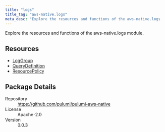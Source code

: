 ```yaml
---
title: "logs"
title_tag: "aws-native.logs"
meta_desc: "Explore the resources and functions of the aws-native.logs module."
---
```


<!-- WARNING: this file was generated by Pulumi Docs Generator. -->
<!-- Do not edit by hand unless you're certain you know what you are doing! -->

Explore the resources and functions of the aws-native.logs module.

<h2 id="resources">Resources</h2>
<ul class="api">
    <li><a href="loggroup" title="LogGroup"><span class="symbol resource"></span>LogGroup</a></li>
    <li><a href="querydefinition" title="QueryDefinition"><span class="symbol resource"></span>QueryDefinition</a></li>
    <li><a href="resourcepolicy" title="ResourcePolicy"><span class="symbol resource"></span>ResourcePolicy</a></li>
</ul>

<h2 id="package-details">Package Details</h2>
<dl class="package-details">
	<dt>Repository</dt>
	<dd><a href="https://github.com/pulumi/pulumi-aws-native">https://github.com/pulumi/pulumi-aws-native</a></dd>
	<dt>License</dt>
	<dd>Apache-2.0</dd>
	<dt>Version</dt>
	<dd>0.0.3</dd>
</dl>

